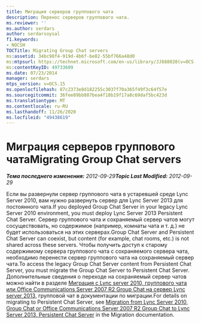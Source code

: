 ```yaml
---
title: Миграция серверов группового чата
description: Перенос серверов группового чата.
ms.reviewer: ''
ms.author: serdars
author: serdarsoysal
f1.keywords:
- NOCSH
TOCTitle: Migrating Group Chat servers
ms:assetid: 34bc98f4-919d-4b6f-be82-55bf766a48d0
ms:mtpsurl: https://technet.microsoft.com/en-us/library/JJ688020(v=OCS.15)
ms:contentKeyID: 49733609
ms.date: 07/23/2014
manager: serdars
mtps_version: v=OCS.15
ms.openlocfilehash: 87c2373e8d182255c3037f70a365f49f3c64f57e
ms.sourcegitcommit: 36fee89bb887bea4f18b19f17a8c69daf5bc423d
ms.translationtype: MT
ms.contentlocale: ru-RU
ms.lasthandoff: 11/26/2020
ms.locfileid: "49438619"
---
```

# <a name="migrating-group-chat-servers"></a><span data-ttu-id="3a8ab-103">Миграция серверов группового чата</span><span class="sxs-lookup"><span data-stu-id="3a8ab-103">Migrating Group Chat servers</span></span>

<div data-xmlns="http://www.w3.org/1999/xhtml">

<div class="topic" data-xmlns="http://www.w3.org/1999/xhtml" data-msxsl="urn:schemas-microsoft-com:xslt" data-cs="https://msdn.microsoft.com/">

<div data-asp="https://msdn2.microsoft.com/asp">



</div>

<div id="mainSection">

<div id="mainBody"><span data-ttu-id="3a8ab-104">

<span> </span></span><span class="sxs-lookup"><span data-stu-id="3a8ab-104">

<span> </span></span></span>

<span data-ttu-id="3a8ab-105">_**Тема последнего изменения:** 2012-09-29_</span><span class="sxs-lookup"><span data-stu-id="3a8ab-105">_**Topic Last Modified:** 2012-09-29_</span></span>

<span data-ttu-id="3a8ab-106">Если вы развернули сервер группового чата в устаревшей среде Lync Server 2010, вам нужно развернуть сервер для Lync Server 2013 для постоянного чата.</span><span class="sxs-lookup"><span data-stu-id="3a8ab-106">If you deployed Group Chat Server in your legacy Lync Server 2010 environment, you must deploy Lync Server 2013 Persistent Chat Server.</span></span> <span data-ttu-id="3a8ab-107">Сервер группового чата и сохраняемый сервер чатов могут сосуществовать, но содержимое (например, комнаты чата и т. д.) не будет использоваться на этих серверах.</span><span class="sxs-lookup"><span data-stu-id="3a8ab-107">Group Chat Server and Persistent Chat Server can coexist, but content (for example, chat rooms, etc.) is not shared across these servers.</span></span> <span data-ttu-id="3a8ab-108">Чтобы получить доступ к старому содержимому сервера группового чата с сохраняемого сервера чата, необходимо перенести сервер группового чата на сохраняемый сервер чата.</span><span class="sxs-lookup"><span data-stu-id="3a8ab-108">To access the legacy Group Chat Server content from Persistent Chat Server, you must migrate the Group Chat Server to Persistent Chat Server.</span></span> <span data-ttu-id="3a8ab-109">Дополнительные сведения о переходе на сохраняемый сервер чатов можно найти в разделе [Миграция с Lync server 2010, группового чата или Office Communications Server 2007 R2 Group Chat на сервер Lync server 2013,](migration-from-lync-server-2010-group-chat-or-office-communications-server-2007-r2-group-chat-to-lync-server-2013-persistent-chat-server.md) групповой чат в документации по миграции.</span><span class="sxs-lookup"><span data-stu-id="3a8ab-109">For details on migrating to Persistent Chat Server, see [Migration from Lync Server 2010, Group Chat or Office Communications Server 2007 R2 Group Chat to Lync Server 2013, Persistent Chat Server](migration-from-lync-server-2010-group-chat-or-office-communications-server-2007-r2-group-chat-to-lync-server-2013-persistent-chat-server.md) in the Migration documentation.</span></span>

<span data-ttu-id="3a8ab-110"></div>

<span> </span>

</div>

</div>

</span><span class="sxs-lookup"><span data-stu-id="3a8ab-110"></div>

<span> </span>

</div>

</div>

</span></span></div>

